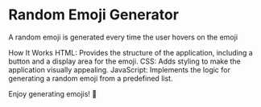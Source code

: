 # Random Emoji Generator

A random emoji is generated every time the user hovers on the emoji

How It Works
HTML: Provides the structure of the application, including a button and a display area for the emoji.
CSS: Adds styling to make the application visually appealing.
JavaScript: Implements the logic for generating a random emoji from a predefined list.

Enjoy generating emojis! 🎉
